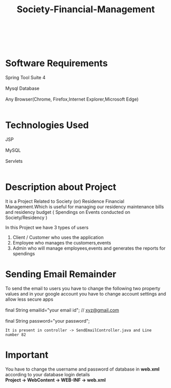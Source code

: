# <p align="center">Society-Financial-Management</p><br><br>

# Software Requirements

  Spring Tool Suite 4 <br/><br>
  Mysql Database<br/><br>
  Any Browser(Chrome, Firefox,Internet Explorer,Microsoft Edge)<br><br>

# Technologies Used

  JSP<br><br>
  MySQL<br><br>
  Servlets<br><br>
  
# Description about Project

It is a Project Related to Society (or) Residence Financial Management.Which is useful for managing our residency maintenance bills and residency budget ( Spendings on Events conducted on Society/Residency )
  
  In this Project we have 3 types of users
  1. Client / Customer who uses the application
  2. Employee who manages the customers,events
  3. Admin who will manage employees,events and generates the reports for spendings 


# Sending Email Remainder

To send the email to users you have to change the following two property values and in your google account you have to change account settings and allow less secure apps
<br><br>
    final String emailid="your email id";	// xyz@gmail.com
		<br><br>final String password="your password";
    
    It is present in controller -> SendEmailController.java and Line number 82 

# Important

You have to change the username and password of database in <b>web.xml</b> according to your database login details   <br><b>Project -> WebContent -> WEB-INF -> web.xml</b> 
